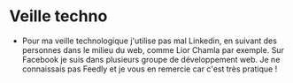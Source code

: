 # Veille techno

- Pour ma veille technologique j'utilise pas mal Linkedin, en suivant des personnes dans le milieu du web, comme Lior Chamla par exemple. Sur Facebook je suis dans plusieurs groupe de développement web. Je ne connaissais pas Feedly et je vous en remercie car c'est très pratique !